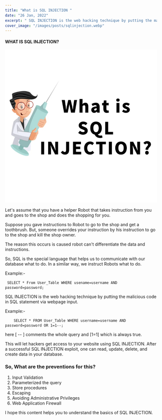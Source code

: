 ```yaml
---
title: "What is SQL INJECTION "
date: "26 Jan, 2022"
excerpt: " SQL INJECTION is the web hacking technique by putting the malicious code in SQL statement via webpage input."
cover_image: "/images/posts/sqlinjection.webp"
---
```


#### WHAT IS SQL INJECTION?

![alt sqlinjection](/public/images/posts/sqlinjection.webp)

Let's assume that you have a helper Robot that takes instruction from you and goes to the shop and does the shopping for you. 

Suppose you gave instructions to Robot to go to the shop and get a toothbrush. But, someone overrides your instruction by his instruction to go to the shop and kill the shop owner. 

The reason this occurs is caused robot can't differentiate the data and instructions. 

So, SQL is the special language that helps us to communicate with our database what to do. In a similar way, we instruct Robots what to do.

Example:-
```
 SELECT * From User_Table WHERE usename=username AND password=password;
```
SQL INJECTION is the web hacking technique by putting the malicious code in SQL statement via webpage input.

Example:-

```
    SELECT * FROM User_Table WHERE username=username AND password=password OR 1=1--;
```

here [ -- ] comments the whole query and [1=1] which is always true.

This will let hackers get access to your website using SQL INJECTION. After a successful SQL INJECTION exploit, one can read, update, delete, and create data in your database.

### So, What are the preventions for this?

1. Input Validation
1. Parameterized the query
1. Store procedures
1. Escaping
1. Avoiding Administrative Privileges
1. Web Application Firewall

I hope this content helps you to understand the basics of SQL INJECTION.&nbsp;


